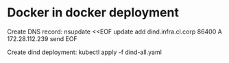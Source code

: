 # Docker in docker deployment

Create DNS record:
    nsupdate <<EOF
    update add dind.infra.cl.corp 86400 A 172.28.112.239
    send
    EOF

Create dind deployment:
    kubectl apply -f dind-all.yaml

